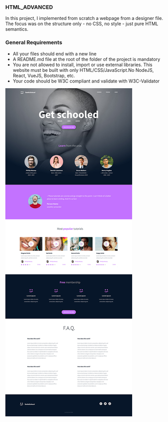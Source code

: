 ### HTML_ADVANCED
In this project, I implemented from scratch a webpage from a designer file.
The focus was on the structure only - no CSS, no style - just pure HTML semantics.

### General Requirements
- All your files should end with a new line
- A README.md file at the root of the folder of the project is mandatory
- You are not allowed to install, import or use external libraries. This website must be built with only HTML/CSS/JavaScript.No NodeJS, React, VueJS, Bootstrap, etc.
- Your code should be W3C compliant and validate with W3C-Validator

![Preview](https://github.com/Justice00000/alu-web-development/blob/main/css_advanced/Get%20Schooled.jpg)
